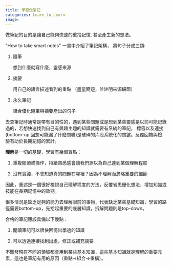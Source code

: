 ```yaml
---
title: 學習做筆記
categories: Learn_to_Learn
image: 
---
```



做筆記的目的是讓自己能夠快速的重拾記憶, 甚至產生新的想法。 

"How to take smart notes" 一書中介紹了筆記架構， 將句子分成三類:

1. 隨筆

   想到什麼就寫什麼，靈感來源

2. 摘要

   用自己的語言描述看到的重點 （盡量簡短，並註明來源細節）

3. 永久筆記

   組合優化隨筆與摘要產出的句子

去查筆記時通常是帶有目的性的，遇到某些問題或是想到某些靈感是以前可能記錄過的，若想快速找到自己有興趣主題的知識就需要有系統的筆記，
標籤以及連接(bottom-up 回想可能漏了什麼關聯)是破碎的片段系統化的關鍵。反覆回饋與檢驗有助於長期記憶的累計。

**理解**是一切的基礎，學習有幾個盲點：

1. 重複閱讀或操作，持續熟悉感會讓我們誤以為自己達到某個理解程度

2. 沒有實踐，不會知道真的問題在哪裡？因為不理解而忽略重要的細節

因此，重述是一個很好檢視自己理解程度的方法，反覆省思優化想法，增加知識或技能在長期記憶中的效期。

很多情況是缺乏足夠的能力去理解眼前的事物，代表缺乏某些基礎知識，學習的路徑需要bottom-up，先拾起重要的底層知識，拆解問題則是top-down。

合格的筆記應該具備以下幾點：

1. 閱讀筆記可以很快回憶出學過的知識

2. 可以透過連接找到出處，修正或補充摘要

不難發現在不同的領域都會用到某些基本知識，這些基本知識就是理解的重要元素，這也是筆記有用的原因（重點=>組合=>重構）。
